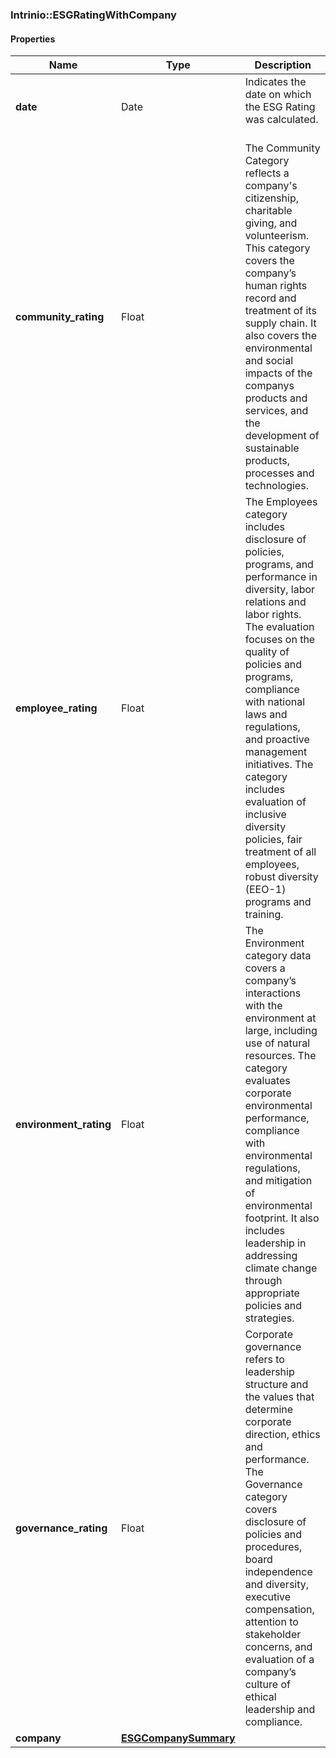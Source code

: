 

[//]: # (CLASS:Intrinio::ESGRatingWithCompany)

[//]: # (KIND:object)

### Intrinio::ESGRatingWithCompany

#### Properties

[//]: # (START_DEFINITION)

Name | Type | Description
------------ | ------------- | -------------
**date** | Date | Indicates the date on which the ESG Rating was calculated. &nbsp;
**community_rating** | Float | The Community Category reflects a company&#39;s citizenship, charitable giving, and volunteerism. This category covers the company’s human rights record and treatment of its supply chain. It also covers the environmental and social impacts of the companys products and services, and the development of sustainable products, processes and technologies. &nbsp;
**employee_rating** | Float | The Employees category includes disclosure of policies, programs, and performance in diversity, labor relations and labor rights. The evaluation focuses on the quality of policies and programs, compliance with national laws and regulations, and proactive management initiatives. The category includes evaluation of inclusive diversity policies, fair treatment of all employees, robust diversity (EEO-1) programs and training. &nbsp;
**environment_rating** | Float | The Environment category data covers a company’s interactions with the environment at large, including use of natural resources. The category evaluates corporate environmental performance, compliance with environmental regulations, and mitigation of environmental footprint. It also includes leadership in addressing climate change through appropriate policies and strategies. &nbsp;
**governance_rating** | Float | Corporate governance refers to leadership structure and the values that determine corporate direction, ethics and performance. The Governance category covers disclosure of policies and procedures, board independence and diversity, executive compensation, attention to stakeholder concerns, and evaluation of a company’s culture of ethical leadership and compliance. &nbsp;
**company** | [**ESGCompanySummary**](ESGCompanySummary.md) |  &nbsp;

[//]: # (END_DEFINITION)


[//]: # (CONTAINED_CLASS:Intrinio::ESGCompanySummary)



